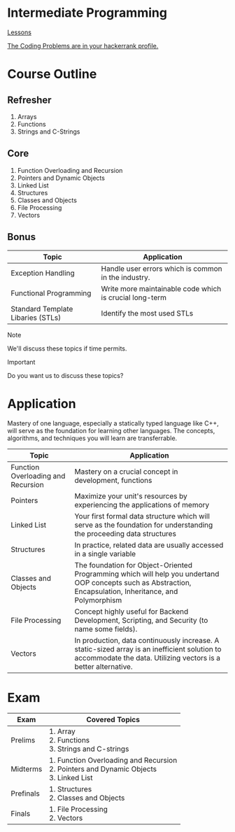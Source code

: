 # Intermediate Programming

[Lessons](https://star-glacier.gitbook.io/c++-intermediate-programming)

[The Coding Problems are in your hackerrank profile.](https://www.hackerrank.com/golang-python-mastery)

# Course Outline
## Refresher
1. Arrays
2. Functions
3. Strings and C-Strings

## Core
1. Function Overloading and Recursion
2. Pointers and Dynamic Objects
3. Linked List
4. Structures
5. Classes and Objects
6. File Processing
7. Vectors

## Bonus
| Topic | Application |
| -- | -- |
| Exception Handling | Handle user errors which is common in the industry. |
| Functional Programming | Write more maintainable code which is crucial long-term |
| Standard Template Libaries (STLs) | Identify the most used STLs |

> [!NOTE]
> We'll discuss these topics if time permits.

> [!IMPORTANT]
> Do you want us to discuss these topics?

# Application
Mastery of one language, especially a statically typed language like C++, will serve as the foundation for learning other languages. The concepts, algorithms, and techniques you will learn are transferrable.

| Topic | Application |
| -- | -- |
| Function Overloading and Recursion | Mastery on a crucial concept in development, functions |
| Pointers | Maximize your unit's resources by experiencing the applications of memory |
| Linked List | Your first formal data structure which will serve as the foundation for understanding the proceeding data structures |
| Structures | In practice, related data are usually accessed in a single variable |
| Classes and Objects | The foundation for Object-Oriented Programming which will help you undertand OOP concepts such as Abstraction, Encapsulation, Inheritance, and Polymorphism |
| File Processing | Concept highly useful for Backend Development, Scripting, and Security (to name some fields). |
| Vectors | In production, data continuously increase. A static-sized array is an inefficient solution to accommodate the data. Utilizing vectors is a better alternative. |

# Exam

| Exam | Covered Topics |
| -- | -- |
| Prelims | 1. Array<br>2. Functions<br>3. Strings and C-strings |
| Midterms | 1. Function Overloading and Recursion<br>2. Pointers and Dynamic Objects<br>3. Linked List |
| Prefinals | 1. Structures<br>2. Classes and Objects |
| Finals | 1. File Processing<br>2. Vectors |
